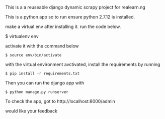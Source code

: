 This is a a reuseable django dynamic scrapy project for realearn.ng

This is a python app so to run ensure python 2.7.12 is installed.

make a virtual env after installing it. run the code below.

   $ virtualenv env

activate it with the command below

    $ source env/bin/activate

with the virtual environment avctivated, install the requirements by running 

    $ pip install -r requirements.txt

Then you can run the django app with

    $ python manage.py runserver

To check the app, got to http://localhost:8000/admin

would like your feedback
